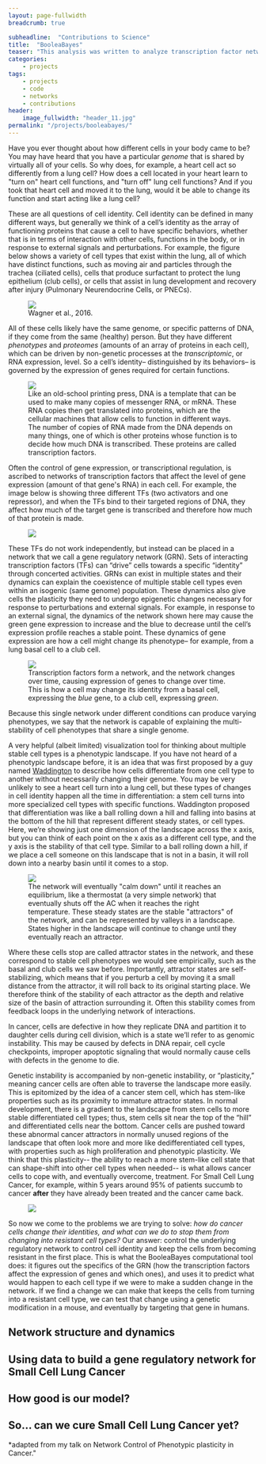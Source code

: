 ```yaml
---
layout: page-fullwidth
breadcrumb: true

subheadline:  "Contributions to Science"
title:  "BooleaBayes"
teaser: "This analysis was written to analyze transcription factor networks for Small Cell Lung Cancer phenotypes. I've written a primer on gene regulatory network dynamics and how our computational tool is able to define them and make predictions about the future using gene expression data-- RNA sequencing data that tells you the identity of a population of cells."
categories:
    - projects
tags:
    - projects
    - code
    - networks
    - contributions
header:
    image_fullwidth: "header_11.jpg"
permalink: "/projects/booleabayes/"
---
```


Have you ever thought about how different cells in your body came to be? You may have heard that you have a particular *genome* that is shared by virtually all of your cells. So why does, for example, a heart cell act so differently from a lung cell? How does a cell located in your heart learn to "turn on" heart cell functions, and "turn off" lung cell functions? And if you took that heart cell and moved it to the lung, would it be able to change its function and start acting like a lung cell?

These are all questions of cell identity. Cell identity can be defined in many different ways, but generally we think of a cell’s identity as the array of functioning proteins that cause a cell to have specific behaviors, whether that is in terms of interaction with other cells, functions in the body, or in response to external signals and perturbations. For example, the figure below shows a variety of cell types that exist within the lung, all of which have distinct functions, such as moving air and particles through the trachea (ciliated cells), cells that produce surfactant to protect the lung epithelium (club cells), or cells that assist in lung development and recovery after injury (Pulmonary Neurendocrine Cells, or PNECs).

<figure>
 <img src="{{ site.urlimg }}lungcells.jpg" >
  <figcaption>Wagner et al., 2016.</figcaption>
</figure>

All of these cells likely have the same genome, or specific patterns of DNA, if they come from the same (healthy) person. But they have different *phenotypes* and *proteomes* (amounts of an array of proteins in each cell), which can be driven by non-genetic processes at the *transcriptomic*, or RNA expression, level. So a cell’s identity– distinguished by its behaviors– is governed by the expression of genes required for certain functions. 

<figure>
 <img src="{{ site.urlimg }}dogma.jpg" >
  <figcaption>Like an old-school printing press, DNA is a template that can be used to make many copies of messenger RNA, or mRNA. These RNA copies then get translated into proteins, which are the cellular machines that allow cells to function in different ways. The number of copies of RNA made from the DNA depends on many things, one of which is other proteins whose function is to decide how much DNA is transcribed. These proteins are called transcription factors.</figcaption>
</figure>

Often the control of gene expression, or transcriptional regulation, is ascribed to networks of transcription factors that affect the level of gene expression (amount of that gene's RNA) in each cell. For example, the image below is showing three different TFs (two activators and one repressor), and when the TFs bind to their targeted regions of DNA, they affect how much of the target gene is transcribed and therefore how much of that protein is made. 

<figure>
 <img src="{{ site.urlimg }}tfs.jpg" >
  <figcaption></figcaption>
</figure>

These TFs do not work independently, but instead can be placed in a network that we call a gene regulatory network (GRN). Sets of interacting transcription factors (TFs) can “drive” cells towards a specific “identity” through concerted activities. GRNs can exist in multiple states and their dynamics can explain the coexistence of multiple stable cell types even within an isogenic (same genome) population. These dynamics also give cells the plasticity they need to undergo epigenetic changes necessary for response to perturbations and external signals. For example, in response to an external signal, the dynamics of the network shown here may cause the green gene expression to increase and the blue to decrease until the cell’s expression profile reaches a stable point. These dynamics of gene expression are how a cell might change its phenotype– for example, from a lung basal cell to a club cell.

<figure>
 <img src="{{ site.urlimg }}grn.jpg" >
  <figcaption>Transcription factors form a network, and the network changes over time, causing expression of genes to change over time. This is how a cell may change its identity from a basal cell, expressing the <i>blue</i> gene, to a club cell, expressing <i>green</i>.</figcaption>
</figure>

Because this single network under different conditions can produce varying phenotypes, we say that the network is capable of explaining the multi-stability of cell phenotypes that share a single genome. 

A very helpful (albeit limited) visualization tool for thinking about multiple stable cell types is a phenotypic landscape. If you have not heard of a phenotypic landscape before, it is an idea that was first proposed by a guy named [Waddington][1] to describe how cells differentiate from one cell type to another without necessarily changing their genome. You may be very unlikely to see a heart cell turn into a lung cell, but these types of changes in cell identity happen all the time in differentiation: a stem cell turns into more specialized cell types with specific functions. Waddington proposed that differentiation was like a ball rolling down a hill and falling into basins at the bottom of the hill that represent different steady states, or cell types. Here, we’re showing just one dimension of the landscape across the x axis, but you can think of each point on the x axis as a different cell type, and the y axis is the stability of that cell type. Similar to a ball rolling down a hill, if we place a cell someone on this landscape that is not in a basin, it will roll down into a nearby basin until it comes to a stop. 

<figure>
 <img src="{{ site.urlimg }}landscape.jpg" >
  <figcaption>The network will eventually "calm down" until it reaches an equilibrium, like a thermostat (a very simple network) that eventually shuts off the AC when it reaches the right temperature. These steady states are the stable "attractors" of the network, and can be represented by valleys in a landscape. States higher in the landscape will continue to change until they eventually reach an attractor. </figcaption>
</figure>

Where these cells stop are called attractor states in the network, and these correspond to stable cell phenotypes we would see empirically, such as the basal and club cells we saw before. Importantly, attractor states are self-stabilizing, which means that if you perturb a cell by moving it a small distance from the attractor, it will roll back to its original starting place. We therefore think of the stability of each attractor as the depth and relative size of the basin of attraction surrounding it.  Often this stability comes from feedback loops in the underlying network of interactions. 

In cancer, cells are defective in how they replicate DNA and partition it to daughter cells during cell division, which is a state we’ll refer to as genomic instability. This may be caused by defects in DNA repair, cell cycle checkpoints, improper apoptotic signaling that would normally cause cells with defects in the genome to die. 

Genetic instability is accompanied by non-genetic instability, or “plasticity,” meaning cancer cells are often able to traverse the landscape more easily. This is epitomized by the idea of a cancer stem cell, which has stem-like properties such as its proximity to immature attractor states. In normal development, there is a gradient to the landscape from stem cells to more stable differentiated cell types; thus, stem cells sit near the top of the “hill” and differentiated cells near the bottom. Cancer cells are pushed toward these abnormal cancer attractors in normally unused regions of the landscape that often look more and more like dedifferentiated cell types, with properties such as high proliferation and phenotypic plasticity. We think that this plasticity-- the ability to reach a more stem-like cell state that can shape-shift into other cell types when needed-- is what allows cancer cells to cope with, and eventually overcome, treatment. For Small Cell Lung Cancer, for example, within 5 years around 95% of patients succumb to cancer **after** they have already been treated and the cancer came back.

<figure>
 <img src="{{ site.urlimg }}hill.jpg" >
  <figcaption> </figcaption>
</figure>

So now we come to the problems we are trying to solve: *how do cancer cells change their identities, and what can we do to stop them from changing into resistant cell types?* Our answer: control the underlying regulatory network to control cell identity and keep the cells from becoming resistant in the first place. This is what the BooleaBayes computational tool does: it figures out the specifics of the GRN (how the transcription factors affect the expression of genes and which ones), and uses it to predict what would happen to each cell type if we were to make a sudden change in the network. If we find a change we can make that keeps the cells from turning into a resistant cell type, we can test that change using a genetic modification in a mouse, and eventually by targeting that gene in humans. 

## Network structure and dynamics

## Using data to build a gene regulatory network for Small Cell Lung Cancer

## How good is our model?

## So... can we cure Small Cell Lung Cancer yet?



[1]: https://archive.org/details/in.ernet.dli.2015.547782/page/n1/mode/2up

*adapted from my talk on Network Control of Phenotypic plasticity in Cancer."